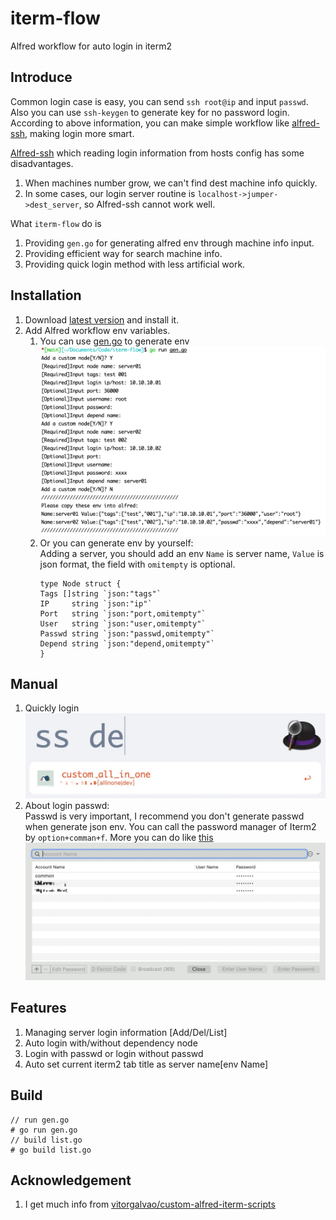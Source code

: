 # iterm-flow
Alfred workflow for auto login in iterm2

## Introduce
Common login case is easy, you can send `ssh root@ip` and input `passwd`. Also you can use `ssh-keygen` to generate key for no password login.
According to above information, you can make simple workflow like [alfred-ssh](https://github.com/isometry/alfred-ssh), making login more smart.

[Alfred-ssh](https://github.com/isometry/alfred-ssh) which reading login information from hosts config has some disadvantages.
1. When machines number grow, we can't find dest machine info quickly.
2. In some cases, our login server routine is `localhost->jumper->dest_server`, so Alfred-ssh cannot work well.

What `iterm-flow` do is 
1. Providing  `gen.go` for generating alfred env through machine info input.
2. Providing efficient way for search machine info.
2. Providing quick login method with less artificial work.
## Installation
1. Download [latest version](https://github.com/o98k-ok/iterm-flow/releases) and install it.
2. Add Alfred workflow env variables.
    1. You can use [gen.go](https://github.com/o98k-ok/iterm-flow/blob/main/gen.go) to generate env
    ![gen_env](./pics/gen.jpg)
    2. Or you can generate env by yourself:<br>
        Adding  a server, you should add an env `Name` is server name, `Value` is json format, the field with `omitempty`  is optional.
        ```golang
       type Node struct {
       	Tags []string `json:"tags"`
       	IP     string `json:"ip"`
       	Port   string `json:"port,omitempty"`
       	User   string `json:"user,omitempty"`
       	Passwd string `json:"passwd,omitempty"`
       	Depend string `json:"depend,omitempty"`
       }
        ```
## Manual
1. Quickly login
![login](./pics/login.jpg)
2. About login passwd: <br>
    Passwd is very important, I recommend you don't generate passwd when generate json env. You can call the password manager of Iterm2 by `option+comman+f`.
    More you can do like [this](https://medium.com/@ratchada.jududom/how-to-ssh-iterm2-with-password-manager-576b0452b493)
    ![passwd](./pics/passwd.jpg)
## Features
1. Managing server login information [Add/Del/List]
2. Auto login with/without dependency node
4. Login with passwd or login without passwd
5. Auto set current iterm2 tab title as server name[env Name]
## Build
```
// run gen.go
# go run gen.go
// build list.go
# go build list.go
```
## Acknowledgement
1. I get much info from [vitorgalvao/custom-alfred-iterm-scripts](https://github.com/vitorgalvao/custom-alfred-iterm-scripts)
